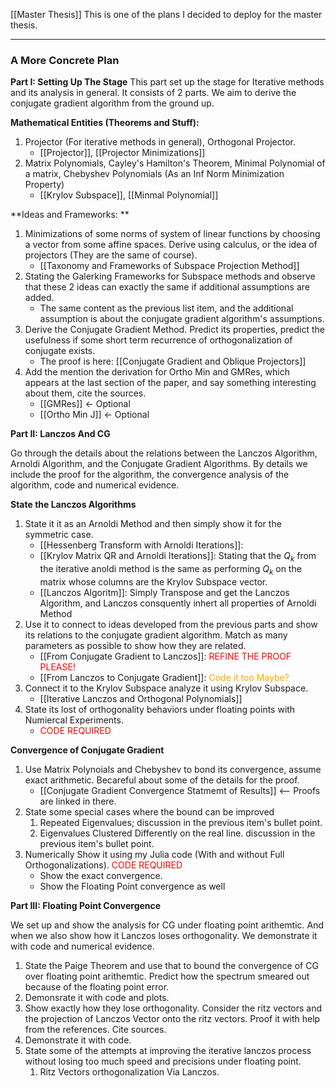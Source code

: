 [[Master Thesis]]
This is one of the plans I decided to deploy for the master thesis. 

---
### **A More Concrete Plan**

**Part I: Setting Up The Stage**
This part set up the stage for Iterative methods and its analysis in general. It consists of 2 parts. We aim to derive the conjugate gradient algorithm from the ground up. 

**Mathematical Entities (Theorems and Stuff):**
1. Projector (For iterative methods in general), Orthogonal Projector.
	* [[Projector]], [[Projector Minimizations]]
2. Matrix Polynomials, Cayley's Hamilton's Theorem, Minimal Polynomial of a matrix, Chebyshev Polynomials (As an Inf Norm Minimization Property)
	* [[Krylov Subspace]], [[Minmal Polynomial]]

**Ideas and Frameworks: **
1. Minimizations of some norms of system of linear functions by choosing a vector from some affine spaces. Derive using calculus, or the idea of projectors (They are the same of course). 
	* [[Taxonomy and Frameworks of Subspace Projection Method]]
2. Stating the Galerking Frameworks for Subspace methods and observe that these 2 ideas can exactly the same if additional assumptions are added. 
	* The same content as the previous list item, and the additional assumption is about the conjugate gradient algorithm's assumptions. 
3. Derive the Conjugate Gradient Method. Predict its properties, predict the usefulness if some short term recurrence of orthogonalization of conjugate exists. 
	* The proof is here: [[Conjugate Gradient and Oblique Projectors]]
4. Add the mention the derivation for Ortho Min and GMRes, which appears at the last section of the paper, and say something interesting about them, cite the sources. 
	* [[GMRes]] <- Optional
	* [[Ortho Min J]] <- Optional

**Part II: Lanczos And CG**

Go through the details about the relations between the Lanczos Algorithm, Arnoldi Algorithm, and the Conjugate Gradient Algorithms. By details we include the proof for the algorithm, the convergence analysis of the algorithm, code and numerical evidence. 

**State the Lanczos Algorithms**
1. State it it as an Arnoldi Method and then simply show it for the symmetric case. 
	* [[Hessenberg Transform with Arnoldi Iterations]]: 
	* [[Krylov Matrix QR and Arnoldi Iterations]]: Stating that the $Q_k$ from the iterative anoldi method is the same as performing $Q_k$ on the matrix whose columns are the Krylov Subspace vector. 
	* [[Lanczos Algoritm]]: Simply Transpose and get the Lanczos Algorithm, and Lanczos consquently inhert all properties of Arnoldi Method
2. Use it to connect to ideas developed from the previous parts and show its relations to the conjugate gradient algorithm. Match as many parameters as possible to show how they are related. 
	* [[From Conjugate Gradient to Lanczos]]: <span style="color:red">REFINE THE PROOF PLEASE!</span>
	* [[From Lanczos to Conjugate Gradient]]: <span style="color:orange">Code it too Maybe?</span>
3. Connect it to the Krylov Subspace analyze it using Krylov Subspace. 
	* [[Iterative Lanczos and Orthogonal Polynomials]]
4. State its lost of orthogonality behaviors under floating points with Numiercal Experiments.
	* <span style= "color:red;"> CODE REQUIRED </span>

**Convergence of Conjugate Gradient**
1. Use Matrix Polynoials and Chebyshev to bond its convergence, assume exact arithmetic. Becareful about some of the details for the proof. 
	* [[Conjugate Gradient Convergence Statmemt of Results]] <-- Proofs are linked in there. 
2. State some special cases where the bound can be improved
	1. Repeated Eigenvalues; discussion in the previous item's bullet point. 
	2. Eigenvalues Clustered Differently on the real line. discussion in the previous item's bullet point. 
3. Numerically Show it using my Julia code (With and without Full Orthogonalizations). <span style="color:red;">CODE REQUIRED</span>
	* Show the exact convergence. 
	* Show the Floating Point convergence as well 

**Part III: Floating Point Convergence**

We set up and show the analysis for CG under floating point arithemtic. And when we also show how it Lanczos loses orthogonality. We demonstrate it with code and numerical evidence. 

1. State the Paige Theorem and use that to bound the convergence of CG over floating point arithemtic. Predict how the spectrum smeared out because of the floating point error. 
2. Demonsrate it with code and plots. 
3. Show exactly how they lose orthogonality. Consider the ritz vectors and the projection of Lanczos Vector onto the ritz vectors. Proof it with help from the references. Cite sources. 
4. Demonstrate it with code. 
5. State some of the attempts at improving the iterative lanczos process without losing too much speed and precisions under floating point. 
	1. Ritz Vectors orthogonalization Via Lanczos. 
